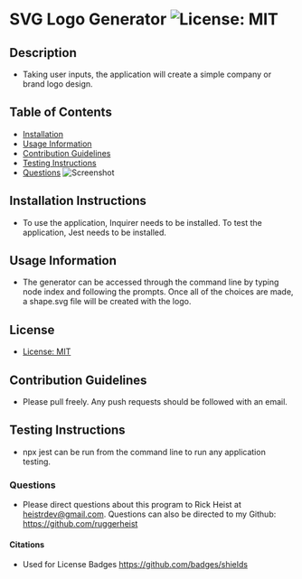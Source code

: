 # SVG Logo Generator ![License: MIT](https://img.shields.io/badge/License-MIT-yellow.svg)
## Description
  - Taking user inputs, the application will create a simple company or brand logo design.
## Table of Contents
  - [Installation](#installation-instructions)
  - [Usage Information](#usage-information)
  - [Contribution Guidelines](#contribution-guidelines)
  - [Testing Instructions](#testing-instructions)
  - [Questions](#questions)
![Screenshot](https://i.imgur.com/Ryr0bNP.png)
## Installation Instructions
  - To use the application, Inquirer needs to be installed. To test the application, Jest needs to be installed.
## Usage Information
  - The generator can be accessed through the command line by typing node index and following the prompts. Once all of the choices are made, a shape.svg file will be created with the logo.  
## License
  - [License: MIT](https://opensource.org/licenses/MIT)
## Contribution Guidelines
  - Please pull freely. Any push requests should be followed with an email.
## Testing Instructions
  - npx jest can be run from the command line to run any application testing.
### Questions
  - Please direct questions about this program to Rick Heist at heistrdev@gmail.com. Questions can also be directed to my Github: https://github.com/ruggerheist
#### Citations
  - Used for License Badges https://github.com/badges/shields